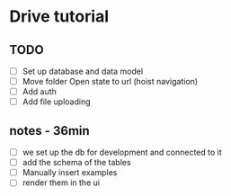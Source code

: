# Drive tutorial

## TODO

- [ ] Set up database and data model
- [ ] Move folder Open state to url (hoist navigation)
- [ ] Add auth
- [ ] Add file uploading

## notes - 36min
- [ ] we set up the db for development and connected to it
- [ ] add the schema of the tables
- [ ] Manually insert examples
- [ ] render them in the ui
